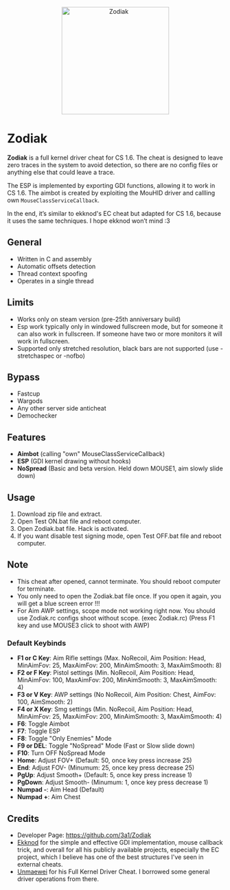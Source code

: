 <p align="center"><img src="https://i.imgur.com/7YOOfqF.png" align="center" alt="Zodiak" width="250" align="center"></p>

# Zodiak
**Zodiak** is a full kernel driver cheat for CS 1.6. The cheat is designed to leave zero traces in the system to avoid detection, so there are no config files or anything else that could leave a trace.

The ESP is implemented by exporting GDI functions, allowing it to work in CS 1.6. The aimbot is created by exploiting the MouHID driver and callling own `MouseClassServiceCallback`.

In the end, it’s similar to ekknod's EC cheat but adapted for CS 1.6, because it uses the same techniques. I hope ekknod won’t mind :3

## General
- Written in C and assembly
- Automatic offsets detection
- Thread context spoofing
- Operates in a single thread

## Limits
- Works only on steam version (pre-25th anniversary build)
- Esp work typically only in windowed fullscreen mode, but for someone it can also work in fullscreen. If someone have two or more monitors it will work in fullscreen.
- Supported only stretched resolution, black bars are not supported (use -stretchaspec or -nofbo)

## Bypass
- Fastcup
- Wargods
- Any other server side anticheat
- Demochecker

## Features
- **Aimbot** (calling "own" MouseClassServiceCallback)
- **ESP** (GDI kernel drawing without hooks)
- **NoSpread** (Basic and beta version. Held down MOUSE1, aim slowly slide down)

## Usage
1) Download zip file and extract.
2) Open Test ON.bat file and reboot computer.
3) Open Zodiak.bat file. Hack is activated.
4) If you want disable test signing mode, open Test OFF.bat file and reboot computer.

## Note
- This cheat after opened, cannot terminate. You should reboot computer for terminate.
- You only need to open the Zodiak.bat file once. If you open it again, you will get a blue screen error !!!
- For Aim AWP settings, scope mode not working right now. You should use Zodiak.rc configs shoot without scope. (exec Zodiak.rc) (Press F1 key and use MOUSE3 click to shoot with AWP)

### Default Keybinds
- **F1 or C Key**: Aim Rifle settings (Max. NoRecoil, Aim Position: Head, MinAimFov: 25, MaxAimFov: 200, MinAimSmooth: 3, MaxAimSmooth: 8)
- **F2 or F Key**: Pistol settings (Min. NoRecoil, Aim Position: Head, MinAimFov: 100, MaxAimFov: 200, MinAimSmooth: 3, MaxAimSmooth: 4)
- **F3 or V Key**: AWP settings (No NoRecoil, Aim Position: Chest, AimFov: 100, AimSmooth: 2)
- **F4 or X Key**: Smg settings (Min. NoRecoil, Aim Position: Head, MinAimFov: 25, MaxAimFov: 200, MinAimSmooth: 3, MaxAimSmooth: 4)
- **F6**: Toggle Aimbot
- **F7**: Toggle ESP
- **F8**: Toggle "Only Enemies" Mode
- **F9 or DEL**: Toggle "NoSpread" Mode (Fast or Slow slide down)
- **F10**: Turn OFF NoSpread Mode
- **Home**: Adjust FOV+  (Default: 50, once key press increase 25)
- **End**: Adjust FOV- (Minumum: 25, once key press decrease 25)
- **PgUp**: Adjust Smooth+ (Default: 5, once key press increase 1)
- **PgDown**: Adjust Smooth- (Minumum: 1, once key press decrease 1)
- **Numpad -**: Aim Head (Default)
- **Numpad +**: Aim Chest

## Credits
- Developer Page: https://github.com/3a1/Zodiak
- [Ekknod](https://github.com/ekknod) for the simple and effective GDI implementation, mouse callback trick, and overall for all his publicly available projects, especially the EC project, which I believe has one of the best structures I've seen in external cheats.
- [Unmaewei](https://github.com/unmaewei) for his Full Kernel Driver Cheat. I borrowed some general driver operations from there.
